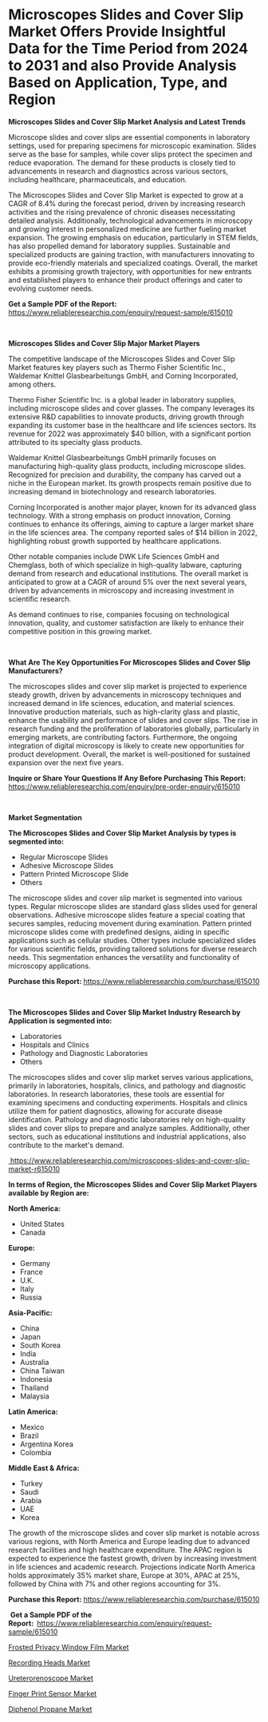 <p><h1>Microscopes Slides and Cover Slip Market Offers Provide Insightful Data for the Time Period from 2024 to 2031 and also Provide Analysis Based on Application, Type, and Region</h1></p><p><strong>Microscopes Slides and Cover Slip Market Analysis and Latest Trends</strong></p>
<p><p>Microscope slides and cover slips are essential components in laboratory settings, used for preparing specimens for microscopic examination. Slides serve as the base for samples, while cover slips protect the specimen and reduce evaporation. The demand for these products is closely tied to advancements in research and diagnostics across various sectors, including healthcare, pharmaceuticals, and education.</p><p>The Microscopes Slides and Cover Slip Market is expected to grow at a CAGR of 8.4% during the forecast period, driven by increasing research activities and the rising prevalence of chronic diseases necessitating detailed analysis. Additionally, technological advancements in microscopy and growing interest in personalized medicine are further fueling market expansion. The growing emphasis on education, particularly in STEM fields, has also propelled demand for laboratory supplies. Sustainable and specialized products are gaining traction, with manufacturers innovating to provide eco-friendly materials and specialized coatings. Overall, the market exhibits a promising growth trajectory, with opportunities for new entrants and established players to enhance their product offerings and cater to evolving customer needs.</p></p>
<p><strong>Get a Sample PDF of the Report:&nbsp;</strong> <a href="https://www.reliableresearchiq.com/enquiry/request-sample/615010?utm_campaign=104&utm_medium=2&utm_source=Github&utm_content=ia&utm_term=01102024&utm_id=microscopes-slides-and-cover-slip">https://www.reliableresearchiq.com/enquiry/request-sample/615010</a></p>
<p>&nbsp;</p>
<p><strong>Microscopes Slides and Cover Slip Major Market Players</strong></p>
<p><p>The competitive landscape of the Microscopes Slides and Cover Slip Market features key players such as Thermo Fisher Scientific Inc., Waldemar Knittel Glasbearbeitungs GmbH, and Corning Incorporated, among others. </p><p>Thermo Fisher Scientific Inc. is a global leader in laboratory supplies, including microscope slides and cover glasses. The company leverages its extensive R&D capabilities to innovate products, driving growth through expanding its customer base in the healthcare and life sciences sectors. Its revenue for 2022 was approximately $40 billion, with a significant portion attributed to its specialty glass products.</p><p>Waldemar Knittel Glasbearbeitungs GmbH primarily focuses on manufacturing high-quality glass products, including microscope slides. Recognized for precision and durability, the company has carved out a niche in the European market. Its growth prospects remain positive due to increasing demand in biotechnology and research laboratories.</p><p>Corning Incorporated is another major player, known for its advanced glass technology. With a strong emphasis on product innovation, Corning continues to enhance its offerings, aiming to capture a larger market share in the life sciences area. The company reported sales of $14 billion in 2022, highlighting robust growth supported by healthcare applications.</p><p>Other notable companies include DWK Life Sciences GmbH and Chemglass, both of which specialize in high-quality labware, capturing demand from research and educational institutions. The overall market is anticipated to grow at a CAGR of around 5% over the next several years, driven by advancements in microscopy and increasing investment in scientific research.</p><p>As demand continues to rise, companies focusing on technological innovation, quality, and customer satisfaction are likely to enhance their competitive position in this growing market.</p></p>
<p>&nbsp;</p>
<p><strong>What Are The Key Opportunities For Microscopes Slides and Cover Slip Manufacturers?</strong></p>
<p><p>The microscopes slides and cover slip market is projected to experience steady growth, driven by advancements in microscopy techniques and increased demand in life sciences, education, and material sciences. Innovative production materials, such as high-clarity glass and plastic, enhance the usability and performance of slides and cover slips. The rise in research funding and the proliferation of laboratories globally, particularly in emerging markets, are contributing factors. Furthermore, the ongoing integration of digital microscopy is likely to create new opportunities for product development. Overall, the market is well-positioned for sustained expansion over the next five years.</p></p>
<p><strong>Inquire or Share Your Questions If Any Before Purchasing This Report:</strong> <a href="https://www.reliableresearchiq.com/enquiry/pre-order-enquiry/615010?utm_campaign=104&utm_medium=2&utm_source=Github&utm_content=ia&utm_term=01102024&utm_id=microscopes-slides-and-cover-slip">https://www.reliableresearchiq.com/enquiry/pre-order-enquiry/615010</a></p>
<p>&nbsp;</p>
<p><strong>Market Segmentation</strong></p>
<p><strong>The Microscopes Slides and Cover Slip Market Analysis by types is segmented into:</strong></p>
<p><ul><li>Regular Microscope Slides</li><li>Adhesive Microscope Slides</li><li>Pattern Printed Microscope Slide</li><li>Others</li></ul></p>
<p><p>The microscope slides and cover slip market is segmented into various types. Regular microscope slides are standard glass slides used for general observations. Adhesive microscope slides feature a special coating that secures samples, reducing movement during examination. Pattern printed microscope slides come with predefined designs, aiding in specific applications such as cellular studies. Other types include specialized slides for various scientific fields, providing tailored solutions for diverse research needs. This segmentation enhances the versatility and functionality of microscopy applications.</p></p>
<p><strong>Purchase this Report:&nbsp;</strong><a href="https://www.reliableresearchiq.com/purchase/615010?utm_campaign=104&utm_medium=2&utm_source=Github&utm_content=ia&utm_term=01102024&utm_id=microscopes-slides-and-cover-slip">https://www.reliableresearchiq.com/purchase/615010</a></p>
<p>&nbsp;</p>
<p><strong>The Microscopes Slides and Cover Slip Market Industry Research by Application is segmented into:</strong></p>
<p><ul><li>Laboratories</li><li>Hospitals and Clinics</li><li>Pathology and Diagnostic Laboratories</li><li>Others</li></ul></p>
<p><p>The microscopes slides and cover slip market serves various applications, primarily in laboratories, hospitals, clinics, and pathology and diagnostic laboratories. In research laboratories, these tools are essential for examining specimens and conducting experiments. Hospitals and clinics utilize them for patient diagnostics, allowing for accurate disease identification. Pathology and diagnostic laboratories rely on high-quality slides and cover slips to prepare and analyze samples. Additionally, other sectors, such as educational institutions and industrial applications, also contribute to the market's demand.</p></p>
<p><a href="https://www.reliableresearchiq.com/microscopes-slides-and-cover-slip-market-r615010?utm_campaign=104&utm_medium=2&utm_source=Github&utm_content=ia&utm_term=01102024&utm_id=microscopes-slides-and-cover-slip">&nbsp;https://www.reliableresearchiq.com/microscopes-slides-and-cover-slip-market-r615010</a></p>
<p><strong>In terms of Region, the Microscopes Slides and Cover Slip Market Players available by Region are:</strong></p>
<p>
    <p> <strong> North America: </strong>
        <ul>
            <li>United States</li>
            <li>Canada</li>
        </ul>
        </p> 
    <p> <strong> Europe: </strong>
        <ul>
            <li>Germany</li>
            <li>France</li>
            <li>U.K.</li>
            <li>Italy</li>
            <li>Russia</li>
        </ul>
        </p> 
    <p> <strong> Asia-Pacific: </strong>
        <ul>
            <li>China</li>
            <li>Japan</li>
            <li>South Korea</li>
            <li>India</li>
            <li>Australia</li>
            <li>China Taiwan</li>
            <li>Indonesia</li>
            <li>Thailand</li>
            <li>Malaysia</li>
        </ul>
        </p> 
    <p> <strong> Latin America: </strong>
        <ul>
            <li>Mexico</li>
            <li>Brazil</li>
            <li>Argentina Korea</li>
            <li>Colombia</li>
        </ul>
        </p> 
    <p> <strong> Middle East & Africa: </strong>
        <ul>
            <li>Turkey</li>
            <li>Saudi</li>
            <li>Arabia</li>
            <li>UAE</li>
            <li>Korea</li>
        </ul>
    </p>
    </p>
<p><p>The growth of the microscope slides and cover slip market is notable across various regions, with North America and Europe leading due to advanced research facilities and high healthcare expenditure. The APAC region is expected to experience the fastest growth, driven by increasing investment in life sciences and academic research. Projections indicate North America holds approximately 35% market share, Europe at 30%, APAC at 25%, followed by China with 7% and other regions accounting for 3%.</p></p>
<p><strong>Purchase this Report: </strong><a href="https://www.reliableresearchiq.com/purchase/615010?utm_campaign=104&utm_medium=2&utm_source=Github&utm_content=ia&utm_term=01102024&utm_id=microscopes-slides-and-cover-slip">https://www.reliableresearchiq.com/purchase/615010</a></p>
<p>&nbsp;<strong>Get a Sample PDF of the Report:&nbsp;&nbsp;</strong><a href="https://www.reliableresearchiq.com/enquiry/request-sample/615010?utm_campaign=104&utm_medium=2&utm_source=Github&utm_content=ia&utm_term=01102024&utm_id=microscopes-slides-and-cover-slip">https://www.reliableresearchiq.com/enquiry/request-sample/615010</a></p>
<p><strong></strong></p>
<p><p><a href="https://github.com/darientvns/Market-Research-Report-List-1/blob/main/frosted-privacy-window-film-market.md?utm_campaign=104&utm_medium=2&utm_source=Github&utm_content=ia&utm_term=01102024&utm_id=microscopes-slides-and-cover-slip">Frosted Privacy Window Film Market</a></p><p><a href="https://issuu.com/reportprime-2/docs/recording-heads-market-size-2030.pp_b781b7e1a6fd38?utm_campaign=104&utm_medium=2&utm_source=Github&utm_content=ia&utm_term=01102024&utm_id=microscopes-slides-and-cover-slip">Recording Heads Market</a></p><p><a href="https://www.linkedin.com/pulse/ureterorenoscope-market-emerging-trends-future-prospects-gge8e?utm_campaign=104&utm_medium=2&utm_source=Github&utm_content=ia&utm_term=01102024&utm_id=microscopes-slides-and-cover-slip">Ureterorenoscope Market</a></p><p><a href="https://issuu.com/reportprime-2/docs/finger-print-sensor-market-size-203_a72e2cb69a9828?utm_campaign=104&utm_medium=2&utm_source=Github&utm_content=ia&utm_term=01102024&utm_id=microscopes-slides-and-cover-slip">Finger Print Sensor Market</a></p><p><a href="https://github.com/ardellegief/Market-Research-Report-List-1/blob/main/diphenol-propane-market.md?utm_campaign=104&utm_medium=2&utm_source=Github&utm_content=ia&utm_term=01102024&utm_id=microscopes-slides-and-cover-slip">Diphenol Propane Market</a></p></p>